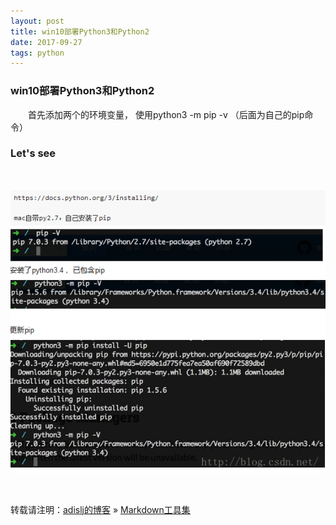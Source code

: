 ```yaml
---
layout: post
title: win10部署Python3和Python2
date: 2017-09-27 
tags: python    
---
```



### win10部署Python3和Python2

　　首先添加两个的环境变量， 使用python3 -m pip -v （后面为自己的pip命令）    

### Let's see


<br />

![](/images/posts/python/python_win10.png)

<br />   
           

转载请注明：[adislj的博客](https://adislj.github.io) » [Markdown工具集](https://adislj.github.io/2017/09/Python_start_win10/)                   

